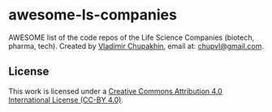 # awesome-ls-companies
AWESOME list of the code repos of the Life Science Companies (biotech, pharma, tech).
Created by [Vladimir Chupakhin](https://www.linkedin.com/in/chupvl?_l=en_US), email at: [chupvl@gmail.com](mailto:chupvl@gmail.com).

## License

This work is licensed under a [Creative Commons Attribution 4.0 International License (CC-BY 4.0)](https://creativecommons.org/licenses/by/4.0/). 
